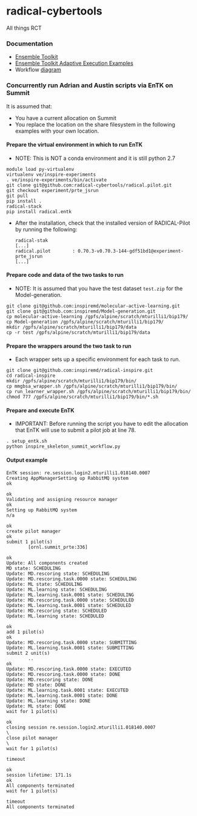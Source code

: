 # radical-cybertools
All things RCT 

### Documentation 
* [Ensemble Toolkit](https://radicalentk.readthedocs.io/en/latest/)
* [Ensemble Toolkit Adaptive Execution Examples](https://radicalentk.readthedocs.io/en/latest/adv_examples/adapt_tc.html)
* Workflow [diagram](https://docs.google.com/drawings/d/1vxudWZtKrF6-O_eGLuQkmzMC9T8HbEJCpYbRFZ3ipnw/edit)


### Concurrently run Adrian and Austin scripts via EnTK on Summit
It is assumed that:
* You have a current allocation on Summit
* You replace the location on the share filesystem in the following examples with your own location.

#### Prepare the virtual environment in which to run EnTK

* NOTE: This is NOT a conda environment and it is still python 2.7

```
module load py-virtualenv
virtualenv ve/inspire-experiments
. ve/inspire-experiments/bin/activate
git clone git@github.com:radical-cybertools/radical.pilot.git
git checkout experiment/prte_jsrun
git pull
pip install .
radical-stack
pip install radical.entk
```
* After the installation, check that the installed version of RADICAL-Pilot by running the following:  

  ```
  radical-stak
  [...]   
  radical.pilot        : 0.70.3-v0.70.3-144-gdf51bd1@experiment-prte_jsrun
  [...]
  ```

#### Prepare code and data of the two tasks to run

* NOTE: It is assumed that you have the test dataset `test.zip` for the Model-generation.
```
git clone git@github.com:inspiremd/molecular-active-learning.git
git clone git@github.com:inspiremd/Model-generation.git
cp molecular-active-learning /gpfs/alpine/scratch/mturilli1/bip179/
cp Model-generation /gpfs/alpine/scratch/mturilli1/bip179/
mkdir /gpfs/alpine/scratch/mturilli1/bip179/data
cp -r test /gpfs/alpine/scratch/mturilli1/bip179/data
```

#### Prepare the wrappers around the two task to run

* Each wrapper sets up a specific environment for each task to run.

```
git clone git@github.com:inspiremd/radical-inspire.git
cd radical-inspire
mkdir /gpfs/alpine/scratch/mturilli1/bip179/bin/
cp mmgbsa_wrapper.sh /gpfs/alpine/scratch/mturilli1/bip179/bin/
cp run_learner_wrapper.sh /gpfs/alpine/scratch/mturilli1/bip179/bin/
chmod 777 /gpfs/alpine/scratch/mturilli1/bip179/bin/*.sh
```

#### Prepare and execute EnTK
* IMPORTANT: Before running the script you have to edit the allocation that EnTK will use to submit a pilot job at line 78. 
```
. setup_entk.sh
python inspire_skeleton_summit_workflow.py 
```

#### Output example
```
EnTK session: re.session.login2.mturilli1.018140.0007                               
Creating AppManagerSetting up RabbitMQ system                                 ok
                                                                              ok
Validating and assigning resource manager                                     ok
Setting up RabbitMQ system                                                   n/a
                                                                              ok
create pilot manager                                                          ok
submit 1 pilot(s)
        [ornl.summit_prte:336]
                                                                              ok    
Update: All components created
MD state: SCHEDULING
Update: MD.rescoring state: SCHEDULING
Update: MD.rescoring.task.0000 state: SCHEDULING
Update: ML state: SCHEDULING
Update: ML.learning state: SCHEDULING
Update: ML.learning.task.0001 state: SCHEDULING
Update: MD.rescoring.task.0000 state: SCHEDULED
Update: ML.learning.task.0001 state: SCHEDULED
Update: MD.rescoring state: SCHEDULED
Update: ML.learning state: SCHEDULED
                                                                              ok
add 1 pilot(s)                                                                ok
Update: MD.rescoring.task.0000 state: SUBMITTING
Update: ML.learning.task.0001 state: SUBMITTING
submit 2 unit(s)
        ..                                                                    ok
Update: MD.rescoring.task.0000 state: EXECUTED
Update: MD.rescoring.task.0000 state: DONE
Update: MD.rescoring state: DONE
Update: MD state: DONE
Update: ML.learning.task.0001 state: EXECUTED
Update: ML.learning.task.0001 state: DONE
Update: ML.learning state: DONE
Update: ML state: DONE
wait for 1 pilot(s)
                                                                              ok
closing session re.session.login2.mturilli1.018140.0007                        \
close pilot manager                                                            \
wait for 1 pilot(s)
                                                                         timeout
                                                                              ok
session lifetime: 171.1s                                                      ok
All components terminated
wait for 1 pilot(s)
                                                                         timeout
All components terminated
```
